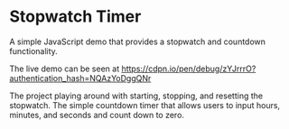 # Stopwatch Timer

A simple JavaScript demo that provides a stopwatch and countdown functionality.

The live demo can be seen at https://cdpn.io/pen/debug/zYJrrrO?authentication_hash=NQAzYoDggQNr

The project playing around with starting, stopping, and resetting the stopwatch.
The simple countdown timer that allows users to input hours, minutes, and seconds and count down to zero.
